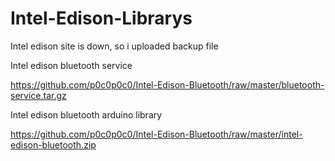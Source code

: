 # Intel-Edison-Librarys
Intel edison site is down, so i uploaded backup file

Intel edison bluetooth service

<https://github.com/p0c0p0c0/Intel-Edison-Bluetooth/raw/master/bluetooth-service.tar.gz>

Intel edison bluetooth arduino library

<https://github.com/p0c0p0c0/Intel-Edison-Bluetooth/raw/master/intel-edison-bluetooth.zip>
